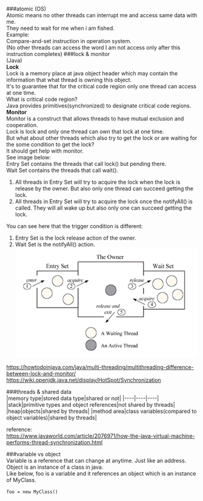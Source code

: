 ###atomic
(OS)<br/>
Atomic means no other threads can interrupt me and access same data with me.<br/>
They need to wait for me when i am fished.<br/>
Example:<br/>
Compare-and-set instruction in operation system.<br/>
(No other threads can access the word I am not access only after this instruction completes)
###lock & monitor<br/>
(Java)<br/>
**Lock**<br/>
Lock is a memory place at java object header which may contain the information that what thread is owning this object.<br/>
It's to guarantee that for the critical code region only one thread can access at one time.<br/>
What is critical code region?<br/>
Java provides primitives(synchronized) to designate critical code regions.<br/>
**Monitor**<br/>
Monitor is a construct that allows threads to have mutual exclusion and cooperation.<br/>
Lock is lock and only one thread can own that lock at one time.<br/>
But what about other threads which also try to get the lock or are waiting for the some condition to get the lock?<br/>
It should get help with monitor.<br/>
See image below:<br/>
Entry Set contains the threads that call lock() but pending there.<br/>
Wait Set contains the threads that call wait().<br/>
1. All threads in Entry Set will try to acquire the lock when the lock is release by the owner. But also only one thread can succeed getting the lock.<br/>
2. All threads in Entry Set will try to acquire the lock once the notifyAll() is called. They will all wake up but also only one can succeed getting the lock.<br/>

You can see here that the trigger condition is different:<br/>
1. Entry Set is the lock release action of the owner.
2. Wait Set is the notifyAll() action.
![alt text](1.PNG)

https://howtodoinjava.com/java/multi-threading/multithreading-difference-between-lock-and-monitor/
https://wiki.openjdk.java.net/display/HotSpot/Synchronization

###threads & shared data<br/>
|memory type|stored data type|shared or not|
|----|----|----|
|stack|primitive types and object references|not shared by threads|
|heap|objects|shared by threads|
|method area|class variables(compared to object variables)|shared by threads|

reference:<br/>
https://www.javaworld.com/article/2076971/how-the-java-virtual-machine-performs-thread-synchronization.html

###variable vs object<br/>
Variable is a reference that can change at anytime. Just like an address.<br/>
Object is an instance of a class in java.<br/>
Like below, foo is a variable and it references an object which is an instance of MyClass.<br/>

```
foo = new MyClass()
```
